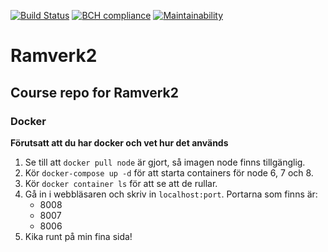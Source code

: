 [![Build Status](https://travis-ci.org/vihd14/Ramverk2.svg?branch=master)](https://travis-ci.org/vihd14/Ramverk2)
[![BCH compliance](https://bettercodehub.com/edge/badge/vihd14/Ramverk2?branch=master)](https://bettercodehub.com/)
[![Maintainability](https://api.codeclimate.com/v1/badges/d46ed0133ee46e7d59c1/maintainability)](https://codeclimate.com/github/vihd14/Ramverk2/maintainability)
# Ramverk2
## Course repo for Ramverk2

### Docker
**Förutsatt att du har docker och vet hur det används**
1. Se till att `docker pull node` är gjort, så imagen node finns tillgänglig.
2. Kör `docker-compose up -d` för att starta containers för node 6, 7 och 8.
3. Kör `docker container ls` för att se att de rullar.
4. Gå in i webbläsaren och skriv in `localhost:port`. Portarna som finns är:
    * 8008
    * 8007
    * 8006
5. Kika runt på min fina sida!
